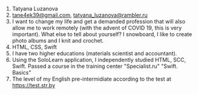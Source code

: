 1. Tatyana Luzanova
2. tane4ek39@gmail.com, tatyana_luzanova@rambler.ru
3. I want to change my life and get a demanded profession that will also allow me to work remotely (with the advent of COVID 19, this is very important). 
What else to tell about yourself? I snowboard, I like to create photo albums and I knit and crochet.
4. HTML, CSS, Swift
5. I have two higher educations (materials scientist and accountant).
6. Using the SoloLearn application, I independently studied HTML, SCC, Swift. Passed a course in the training center "Specialist.ru" "Swift. Basics"
7. The level of my English pre-intermidiate according to the test at https://test.str.by
